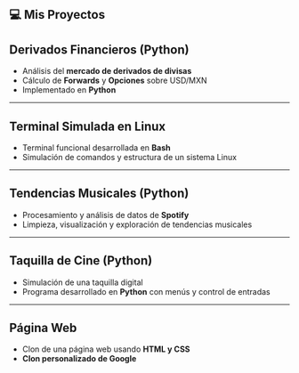 ## 💻   Mis Proyectos

##  Derivados Financieros (Python)

- Análisis del **mercado de derivados de divisas**
- Cálculo de **Forwards** y **Opciones** sobre USD/MXN
- Implementado en **Python**

---

##  Terminal Simulada en Linux

- Terminal funcional desarrollada en **Bash**
- Simulación de comandos y estructura de un sistema Linux

---

##  Tendencias Musicales (Python)

- Procesamiento y análisis de datos de **Spotify**
- Limpieza, visualización y exploración de tendencias musicales

---

## Taquilla de Cine (Python)

- Simulación de una taquilla digital
- Programa desarrollado en **Python** con menús y control de entradas

---

##  Página Web

- Clon de una página web usando **HTML y CSS**
-  **Clon personalizado  de Google**
